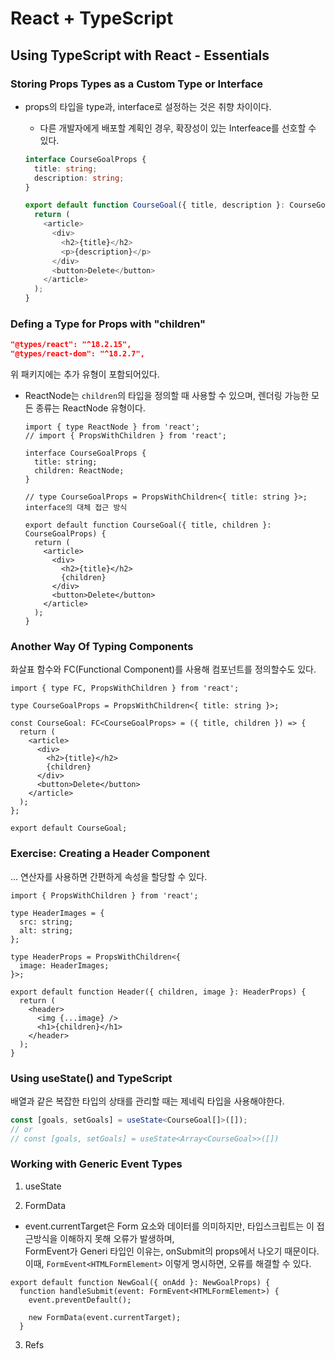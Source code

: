 # React + TypeScript

## Using TypeScript with React - Essentials

### Storing Props Types as a Custom Type or Interface

- props의 타입을 type과, interface로 설정하는 것은 취향 차이이다.

  - 다른 개발자에게 배포할 계획인 경우, 확장성이 있는 Interfeace를 선호할 수 있다.

  ```ts
  interface CourseGoalProps {
    title: string;
    description: string;
  }

  export default function CourseGoal({ title, description }: CourseGoalProps) {
    return (
      <article>
        <div>
          <h2>{title}</h2>
          <p>{description}</p>
        </div>
        <button>Delete</button>
      </article>
    );
  }
  ```

### Defing a Type for Props with "children"

```json
"@types/react": "^18.2.15",
"@types/react-dom": "^18.2.7",
```

위 패키지에는 추가 유형이 포함되어있다.

- ReactNode는 `children`의 타입을 정의할 때 사용할 수 있으며, 렌더링 가능한 모든 종류는 ReactNode 유형이다.

  ```tsx
  import { type ReactNode } from 'react';
  // import { PropsWithChildren } from 'react';

  interface CourseGoalProps {
    title: string;
    children: ReactNode;
  }

  // type CourseGoalProps = PropsWithChildren<{ title: string }>; interface의 대체 접근 방식

  export default function CourseGoal({ title, children }: CourseGoalProps) {
    return (
      <article>
        <div>
          <h2>{title}</h2>
          {children}
        </div>
        <button>Delete</button>
      </article>
    );
  }
  ```

### Another Way Of Typing Components

화살표 함수와 FC(Functional Component)를 사용해 컴포넌트를 정의할수도 있다.

```tsx
import { type FC, PropsWithChildren } from 'react';

type CourseGoalProps = PropsWithChildren<{ title: string }>;

const CourseGoal: FC<CourseGoalProps> = ({ title, children }) => {
  return (
    <article>
      <div>
        <h2>{title}</h2>
        {children}
      </div>
      <button>Delete</button>
    </article>
  );
};

export default CourseGoal;
```

### Exercise: Creating a Header Component

... 연산자를 사용하면 간편하게 속성을 할당할 수 있다.

```tsx
import { PropsWithChildren } from 'react';

type HeaderImages = {
  src: string;
  alt: string;
};

type HeaderProps = PropsWithChildren<{
  image: HeaderImages;
}>;

export default function Header({ children, image }: HeaderProps) {
  return (
    <header>
      <img {...image} />
      <h1>{children}</h1>
    </header>
  );
}
```

### Using useState() and TypeScript

배열과 같은 복잡한 타입의 상태를 관리할 때는 제네릭 타입을 사용해야한다.

```ts
const [goals, setGoals] = useState<CourseGoal[]>([]);
// or
// const [goals, setGoals] = useState<Array<CourseGoal>>([])
```

### Working with Generic Event Types

1. useState

2. FormData

- event.currentTarget은 Form 요소와 데이터를 의미하지만, 타입스크립트는 이 접근방식을 이해하지 못해 오류가 발생하며,  
  FormEvent가 Generi 타입인 이유는, onSubmit의 props에서 나오기 때문이다.
  이때, `FormEvent<HTMLFormElement>` 이렇게 명시하면, 오류를 해결할 수 있다.

```tsx
export default function NewGoal({ onAdd }: NewGoalProps) {
  function handleSubmit(event: FormEvent<HTMLFormElement>) {
    event.preventDefault();

    new FormData(event.currentTarget);
  }
```

3. Refs
